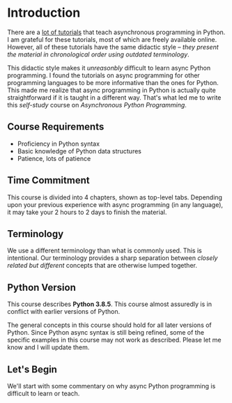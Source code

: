# Introduction
There are a [lot of tutorials](https://www.google.com/search?q=async+programming+python) that
teach asynchronous programming in Python. I am grateful for these tutorials, most of which are
freely available online. However, all of these tutorials have the same didactic style –
*they present the material in chronological order using outdated terminology*.

This didactic style makes it *unreasonbly* difficult to learn async Python programming.
I found the tutorials on async programming for other programming languages to be more informative
than the ones for Python. This made me realize that async programming in
Python is actually quite straightforward if it is taught in a different way. That's what led me to
write this *self-study* course on *Asynchronous Python Programming*.

## Course Requirements
* Proficiency in Python syntax
* Basic knowledge of Python data structures
* Patience, lots of patience

## Time Commitment
This course is divided into 4 chapters, shown as top-level tabs. Depending upon your previous
experience with async programming (in any language), it may take your 2 hours to 2 days to
finish the material.

## Terminology
We use a different terminology than what is commonly used.
This is intentional. Our terminology provides a sharp separation between *closely related
but different* concepts that are otherwise lumped together.

## Python Version
This course describes **Python 3.8.5**. This course almost assuredly is in conflict with
earlier versions of Python.

The general concepts in this course should hold for all later versions of Python.
Since Python async syntax is still being refined, some of the specific
examples in this course may not work as described. Please let me know and I will update them.

## Let's Begin
We'll start with some commentary on why async Python programming is difficult to learn or teach.
